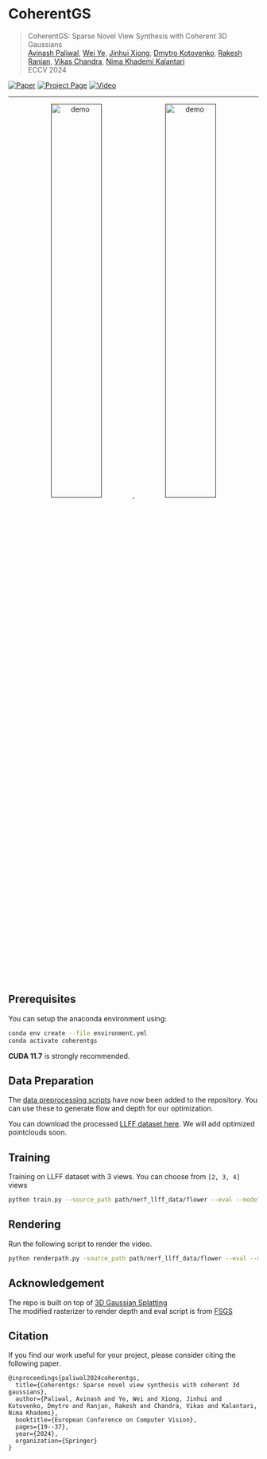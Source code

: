 # CoherentGS

> CoherentGS: Sparse Novel View Synthesis with Coherent 3D Gaussians  
> [Avinash Paliwal](http://avinashpaliwal.com/),
> [Wei Ye](https://ywwwer.github.io/), 
> [Jinhui Xiong](https://jhxiong.github.io/), 
> [Dmytro Kotovenko](https://scholar.google.com/citations?user=T_U8yxwAAAAJ&hl), 
> [Rakesh Ranjan](https://scholar.google.com/citations?user=8KF99lYAAAAJ&hl), 
> [Vikas Chandra](https://v-chandra.github.io/), 
> [Nima Khademi Kalantari](http://nkhademi.com/)   
> ECCV 2024

[![Paper](https://img.shields.io/badge/cs.CV-Paper-b31b1b?logo=arxiv&logoColor=red)](https://arxiv.org/abs/2403.19495)
[![Project Page](https://img.shields.io/badge/CoherentGS-Website-blue?logo=googlechrome&logoColor=blue)](https://people.engr.tamu.edu/nimak/Papers/CoherentGS/index.html)
[![Video](https://img.shields.io/badge/YouTube-Video-c4302b?logo=youtube&logoColor=red)](https://youtu.be/WxtSM12M81A)

---------------------------------------------------
<p align="center" >
  <a href="">
    <img src="assets/video.gif?raw=true" alt="demo" width="45%">
  </a>
  <a href="">
    <img src="assets/videoD.gif?raw=true" alt="demo" width="45%">
  </a>
</p>


## Prerequisites
You can setup the anaconda environment using:
```bash
conda env create --file environment.yml
conda activate coherentgs
```
**CUDA 11.7** is strongly recommended.


## Data Preparation
The [data preprocessing scripts](data_preparation_scripts/README.md) have now been added to the repository. You can use these to generate flow and depth for our optimization.

You can download the processed [LLFF dataset here](https://drive.google.com/file/d/1VwT8cXjCVVM1Q3UGP6FSZXi5d5JDFZ_p/view?usp=sharing). We will add optimized pointclouds soon.

## Training
Training on LLFF dataset with 3 views. You can choose from `[2, 3, 4]` views
``` bash
python train.py --source_path path/nerf_llff_data/flower --eval --model_path output/flower --num_cameras 3
``` 


## Rendering
Run the following script to render the video.  

```bash
python renderpath.py -source_path path/nerf_llff_data/flower --eval --model_path output/flower
```


## Acknowledgement
The repo is built on top of [3D Gaussian Splatting](https://github.com/graphdeco-inria/gaussian-splatting)  
The modified rasterizer to render depth and eval script is from [FSGS](https://github.com/VITA-Group/FSGS)

## Citation
If you find our work useful for your project, please consider citing the following paper.
```
@inproceedings{paliwal2024coherentgs,
  title={Coherentgs: Sparse novel view synthesis with coherent 3d gaussians},
  author={Paliwal, Avinash and Ye, Wei and Xiong, Jinhui and Kotovenko, Dmytro and Ranjan, Rakesh and Chandra, Vikas and Kalantari, Nima Khademi},
  booktitle={European Conference on Computer Vision},
  pages={19--37},
  year={2024},
  organization={Springer}
}
```
